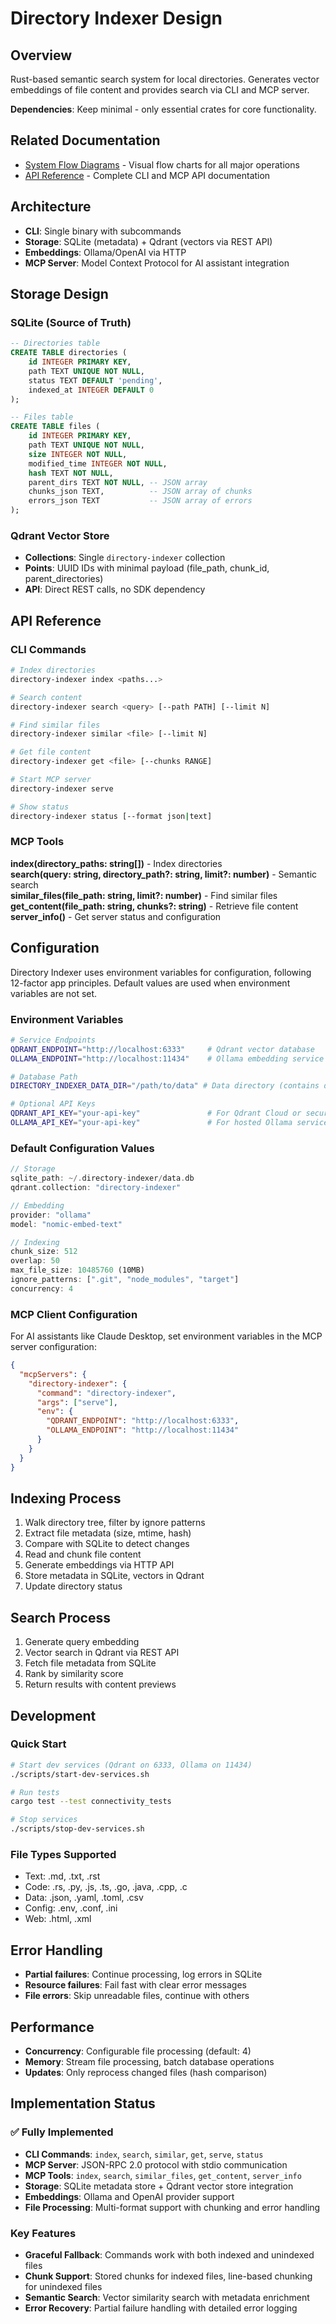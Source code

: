 # Directory Indexer Design

## Overview

Rust-based semantic search system for local directories. Generates vector embeddings of file content and provides search via CLI and MCP server.

**Dependencies**: Keep minimal - only essential crates for core functionality.

## Related Documentation

- [System Flow Diagrams](designs/flows.md) - Visual flow charts for all major operations
- [API Reference](designs/API.md) - Complete CLI and MCP API documentation

## Architecture

- **CLI**: Single binary with subcommands
- **Storage**: SQLite (metadata) + Qdrant (vectors via REST API)  
- **Embeddings**: Ollama/OpenAI via HTTP
- **MCP Server**: Model Context Protocol for AI assistant integration

## Storage Design

### SQLite (Source of Truth)
```sql
-- Directories table
CREATE TABLE directories (
    id INTEGER PRIMARY KEY,
    path TEXT UNIQUE NOT NULL,
    status TEXT DEFAULT 'pending',
    indexed_at INTEGER DEFAULT 0
);

-- Files table  
CREATE TABLE files (
    id INTEGER PRIMARY KEY,
    path TEXT UNIQUE NOT NULL,
    size INTEGER NOT NULL,
    modified_time INTEGER NOT NULL,
    hash TEXT NOT NULL,
    parent_dirs TEXT NOT NULL, -- JSON array
    chunks_json TEXT,          -- JSON array of chunks
    errors_json TEXT           -- JSON array of errors
);
```

### Qdrant Vector Store
- **Collections**: Single `directory-indexer` collection
- **Points**: UUID IDs with minimal payload (file_path, chunk_id, parent_directories)
- **API**: Direct REST calls, no SDK dependency

## API Reference

### CLI Commands

```bash
# Index directories
directory-indexer index <paths...>

# Search content
directory-indexer search <query> [--path PATH] [--limit N]

# Find similar files  
directory-indexer similar <file> [--limit N]

# Get file content
directory-indexer get <file> [--chunks RANGE]

# Start MCP server
directory-indexer serve

# Show status
directory-indexer status [--format json|text]
```

### MCP Tools

**index(directory_paths: string[])** - Index directories  
**search(query: string, directory_path?: string, limit?: number)** - Semantic search  
**similar_files(file_path: string, limit?: number)** - Find similar files  
**get_content(file_path: string, chunks?: string)** - Retrieve file content  
**server_info()** - Get server status and configuration

## Configuration

Directory Indexer uses environment variables for configuration, following 12-factor app principles. Default values are used when environment variables are not set.

### Environment Variables

```bash
# Service Endpoints
QDRANT_ENDPOINT="http://localhost:6333"     # Qdrant vector database
OLLAMA_ENDPOINT="http://localhost:11434"    # Ollama embedding service

# Database Path  
DIRECTORY_INDEXER_DATA_DIR="/path/to/data" # Data directory (contains data.db, config.json)

# Optional API Keys
QDRANT_API_KEY="your-api-key"               # For Qdrant Cloud or secured instances
OLLAMA_API_KEY="your-api-key"               # For hosted Ollama services
```

### Default Configuration Values

```rust
// Storage
sqlite_path: ~/.directory-indexer/data.db
qdrant.collection: "directory-indexer"

// Embedding
provider: "ollama"
model: "nomic-embed-text"

// Indexing  
chunk_size: 512
overlap: 50
max_file_size: 10485760 (10MB)
ignore_patterns: [".git", "node_modules", "target"]
concurrency: 4
```

### MCP Client Configuration

For AI assistants like Claude Desktop, set environment variables in the MCP server configuration:

```json
{
  "mcpServers": {
    "directory-indexer": {
      "command": "directory-indexer",
      "args": ["serve"],
      "env": {
        "QDRANT_ENDPOINT": "http://localhost:6333",
        "OLLAMA_ENDPOINT": "http://localhost:11434"
      }
    }
  }
}
```

## Indexing Process

1. Walk directory tree, filter by ignore patterns
2. Extract file metadata (size, mtime, hash)
3. Compare with SQLite to detect changes
4. Read and chunk file content
5. Generate embeddings via HTTP API
6. Store metadata in SQLite, vectors in Qdrant
7. Update directory status

## Search Process

1. Generate query embedding
2. Vector search in Qdrant via REST API
3. Fetch file metadata from SQLite
4. Rank by similarity score
5. Return results with content previews

## Development

### Quick Start
```bash
# Start dev services (Qdrant on 6333, Ollama on 11434)
./scripts/start-dev-services.sh

# Run tests
cargo test --test connectivity_tests

# Stop services
./scripts/stop-dev-services.sh
```

### File Types Supported
- Text: .md, .txt, .rst
- Code: .rs, .py, .js, .ts, .go, .java, .cpp, .c
- Data: .json, .yaml, .toml, .csv
- Config: .env, .conf, .ini
- Web: .html, .xml

## Error Handling

- **Partial failures**: Continue processing, log errors in SQLite
- **Resource failures**: Fail fast with clear error messages  
- **File errors**: Skip unreadable files, continue with others

## Performance

- **Concurrency**: Configurable file processing (default: 4)
- **Memory**: Stream file processing, batch database operations
- **Updates**: Only reprocess changed files (hash comparison)

## Implementation Status

### ✅ Fully Implemented
- **CLI Commands**: `index`, `search`, `similar`, `get`, `serve`, `status`
- **MCP Server**: JSON-RPC 2.0 protocol with stdio communication
- **MCP Tools**: `index`, `search`, `similar_files`, `get_content`, `server_info`
- **Storage**: SQLite metadata store + Qdrant vector store integration
- **Embeddings**: Ollama and OpenAI provider support
- **File Processing**: Multi-format support with chunking and error handling

### Key Features
- **Graceful Fallback**: Commands work with both indexed and unindexed files
- **Chunk Support**: Stored chunks for indexed files, line-based chunking for unindexed files
- **Semantic Search**: Vector similarity search with metadata enrichment
- **Error Recovery**: Partial failure handling with detailed error logging